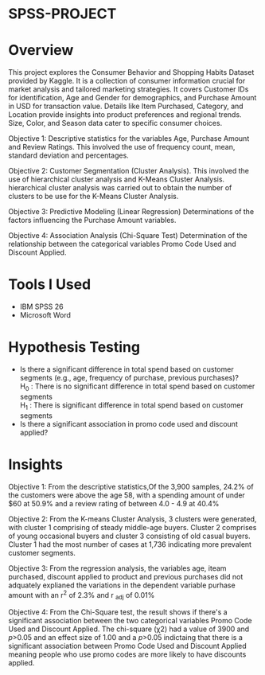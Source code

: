 # SPSS-PROJECT
# Overview
This project explores the Consumer Behavior and Shopping Habits Dataset provided by Kaggle. It is a collection of consumer information crucial for market analysis and tailored marketing strategies. It covers Customer IDs for identification, Age and Gender for demographics, and Purchase Amount in USD for transaction value. Details like Item Purchased, Category, and Location provide insights into product preferences and regional trends. Size, Color, and Season data cater to specific consumer choices.<br />

Objective 1: Descriptive statistics for the variables Age, Purchase Amount and Review Ratings. This involved the use of frequency count, mean, standard deviation and percentages. <br />

Objective 2: Customer Segmentation (Cluster Analysis). This involved the use of hierarchical cluster analysis and K-Means Cluster Analysis. hierarchical cluster analysis was carried out to obtain the number of clusters to be use for the K-Means Cluster Analysis. <br />

Objective 3: Predictive Modeling (Linear Regression) Determinations of the factors influencing the Purchase Amount variables. <br />

Objective 4: Association Analysis (Chi-Square Test) Determination of the relationship between the categorical variables Promo Code Used and Discount Applied. <br />

# Tools I Used
* IBM SPSS 26
* Microsoft Word <br />

# Hypothesis Testing
* Is there a significant difference in total spend based on customer segments (e.g., age, frequency of purchase, previous purchases)? <br />
  H<sub>0</sub> : There is no significant difference in total spend based on customer segments <br />
  H<sub>1</sub> : There is significant difference in total spend based on customer segments
* Is there a significant association in promo code used and discount applied? <br />

# Insights
Objective 1: From the descriptive statistics,Of the 3,900 samples, 24.2% of the customers were above the age 58, with a spending amount of under $60 at 50.9% and a review rating of between 4.0 - 4.9 at 40.4% <br />

Objective 2: From the K-means Cluster Analysis, 3 clusters were generated, with cluster 1 comprising of steady middle-age buyers. Cluster 2 comprises of young occasional buyers and cluster 3 consisting of old casual buyers. Cluster 1 had the most number of cases at 1,736 indicating  more prevalent customer segments. <br />

Objective 3: From the regression analysis, the variables age, iteam purchased, discount applied to product and previous purchases did not adquately explianed the variations in the dependent variable purhase amount with an r<sup>2</sup> of 2.3% and r <sub>adj</sub> of 0.01% <br />

Objective 4: From the Chi-Square test, the result shows if there's a significant association between the two categorical variables Promo Code Used and Discount Applied. The chi-square (χ2) had a value of 3900 and _p_>0.05 and an effect size of 1.00 and a _p_>0.05 indictaing that there is a significant association between Promo Code Used and Discount Applied meaning people who use promo codes are more likely to have discounts applied. <br />

